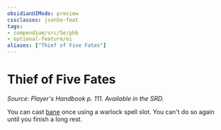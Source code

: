 ```yaml
---
obsidianUIMode: preview
cssclasses: json5e-feat
tags:
- compendium/src/5e/phb
- optional-feature/ei
aliases: ["Thief of Five Fates"]
---
```

# Thief of Five Fates
*Source: Player's Handbook p. 111. Available in the SRD.*  

You can cast [bane](z_compendium/spells/bane.md) once using a warlock spell slot. You can't do so again until you finish a long rest.